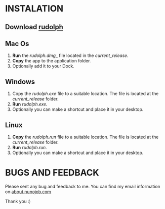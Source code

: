 INSTALATION
===========
## __Download__ [rudolph](http://nunojobpinto.googlepages.com/rudolph_v0.3b.zip)

Mac Os
------
1. __Run__ the _rudolph.dmg__ file located in the *current_release*.
2. __Copy__ the app to the application folder.
3. Optionally add it to your Dock.

Windows
-------
1. Copy the _rudolph.exe_ file to a suitable location. The file is located at the *current_release* folder.
2. __Run__ _rudolph.exe_.
3. Optionally you can make a shortcut and place it in your desktop.

Linux
-----
1. __Copy__ the _rudolph.run_ file to a suitable location. The file is located at the *current_release* folder.
2. __Run__ _rudolph.run_.
3. Optionally you can make a shortcut and place it in your desktop.

BUGS AND FEEDBACK
=================
Please sent any bug and feedback to me. You can find my email information on [about.nunojob.com](http://about.nunojob.com)

Thank you :)
